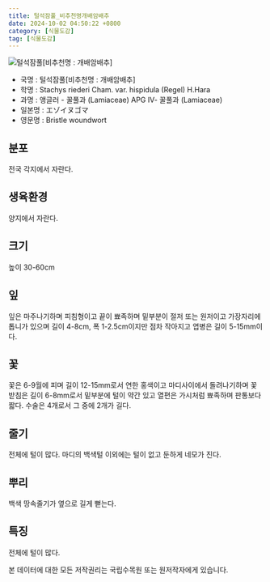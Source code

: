 ```yaml
---
title: 털석잠풀_비추천명개배암배추
date: 2024-10-02 04:50:22 +0800
category: [식물도감]
tag: [식물도감]
---
```




![털석잠풀[비추천명 : 개배암배추]](/fileUpload/plants/basic/Labiatae/Stachys/15829/15829_20160726162032826files_th2.jpg)
- 국명 : 털석잠풀[비추천명 : 개배암배추]
- 학명 : Stachys riederi Cham. var. hispidula (Regel) H.Hara
- 과명 : 앵글러 - 꿀풀과 (Lamiaceae) APG Ⅳ- 꿀풀과 (Lamiaceae)
- 일본명 : エゾイヌゴマ
- 영문명 : Bristle woundwort


## 분포
전국 각지에서 자란다.
## 생육환경
양지에서 자란다.
## 크기
높이 30-60cm
## 잎
잎은 마주나기하며 피침형이고 끝이 뾰족하며 밑부분이 절저 또는 원저이고 가장자리에 톱니가 있으며 길이 4-8cm, 폭 1-2.5cm이지만 점차 작아지고 엽병은 길이 5-15mm이다.
## 꽃
꽃은 6-9월에 피며 길이 12-15mm로서 연한 홍색이고 마디사이에서 돌려나기하며 꽃받침은 길이 6-8mm로서 밑부분에 털이 약간 있고 열편은 가시처럼 뾰족하며 판통보다 짧다. 수술은 4개로서 그 중에 2개가 길다.
## 줄기
전체에 털이 많다. 마디의 백색털 이외에는 털이 없고 둔하게 네모가 진다.
## 뿌리
백색 땅속줄기가 옆으로 길게 뻗는다.
## 특징
전체에 털이 많다.






본 데이터에 대한 모든 저작권리는 국립수목원 또는 원저작자에게 있습니다.
